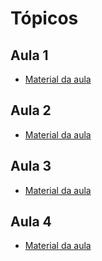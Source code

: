 # Tópicos

## Aula 1

- [Material da aula](https://github.com/ICEI-PUC-Minas-PPC-CC/ppc-cc-2023-2-ment2-manha-capacitacaoidosos/blob/main/docs/Primeira%20Aula%20.pptx)

## Aula 2

- [Material da aula](https://github.com/ICEI-PUC-Minas-PPC-CC/ppc-cc-2023-2-ment2-manha-capacitacaoidosos/blob/main/docs/Segunda%20Aula.pptx)

## Aula 3

- [Material da aula](https://github.com/ICEI-PUC-Minas-PPC-CC/ppc-cc-2023-2-ment2-manha-capacitacaoidosos/blob/main/docs/Terceira_aula.pptx)
## Aula 4

- [Material da aula](https://github.com/ICEI-PUC-Minas-PPC-CC/ppc-cc-2023-2-ment2-manha-capacitacaoidosos/blob/main/docs/Quarta_Aula.pptx)
